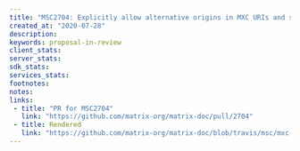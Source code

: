 ```yaml
---
title: "MSC2704: Explicitly allow alternative origins in MXC URIs and specify deduplication requirements on uploads"
created_at: "2020-07-28"
description:
keywords: proposal-in-review
client_stats:
server_stats:
sdk_stats:
services_stats:
footnotes:
notes:
links:
 - title: "PR for MSC2704"
   link: "https://github.com/matrix-org/matrix-doc/pull/2704"
 - title: Rendered
   link: "https://github.com/matrix-org/matrix-doc/blob/travis/msc/mxc-deduplication/proposals/2704-mxc-duplication.md"
---
```

